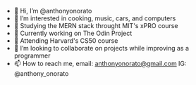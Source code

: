 - 👋 Hi, I’m @anthonyonorato
- 👀 I’m interested in cooking, music, cars, and computers
- 🌱 Studying the MERN stack throught MIT's xPRO course
- 🌱 Currently working on The Odin Project
- 🌱 Attending Harvard's CS50 course
- 💞️ I’m looking to collaborate on projects while improving as a programmer
- 📫 How to reach me,  email: anthonyonorato@gmail.com IG: @anthony_onorato

<!---
anthonyonorato/anthonyonorato is a ✨ special ✨ repository because its `README.md` (this file) appears on your GitHub profile.
You can click the Preview link to take a look at your changes.
--->
